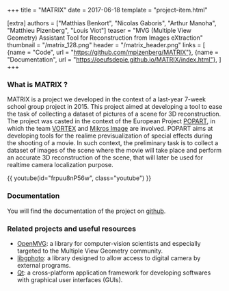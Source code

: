 +++
title = "MATRIX"
date = 2017-06-18
template = "project-item.html"

[extra]
authors = ["Matthias Benkort", "Nicolas Gaboris", "Arthur Manoha", "Matthieu Pizenberg", "Louis Viot"]
teaser = "MVG (Multiple View Geometry) Assistant Tool for Reconstruction from Images eXtraction"
thumbnail = "/matrix_128.png"
header = "/matrix_header.png"
links = [
    {name = "Code", url = "https://github.com/mpizenberg/MATRIX"},
    {name = "Documentation", url = "https://oeufsdepie.github.io/MATRIX/index.html"},
]
+++

### What is MATRIX ?

MATRIX is a project we developed in the context of a last-year 7-week school group project in 2015.
This project aimed at developing a tool to ease the task of collecting
a dataset of pictures of a scene for 3D reconstruction.
The project was casted in the context of the European Project [POPART][popart],
in which the team [VORTEX][vortex] and [Mikros Image][mikros] are involved.
POPART aims at developing tools for the realime previsualization of special effects
during the shooting of a movie.
In such context, the preliminary task is to collect a dataset of images of the scene
where the movie will take place and perform an accurate 3D reconstruction of the scene,
that will later be used for realtime camera localization purpose.

{{ youtube(id="frpuu8nP56w", class="youtube") }}

[popart]: http://www.popartproject.eu/
[vortex]: http://www.irit.fr/-Equipe-VORTEX-
[mikros]: http://www.mikrosimage.eu/

### Documentation

You will find the documentation of the project on [github][doc].

[doc]: http://oeufsdepie.github.io/MATRIX/index.html

### Related projects and useful resources

- [OpenMVG][openmvg]: a library for computer-vision scientists
  and especially targeted to the Multiple View Geometry community.
- [libgphoto][libgphoto]: a library designed to allow access to digital camera by external programs.
- [Qt][qt]: a cross-platform application framework for developing softwares with graphical user interfaces (GUIs).

[openmvg]: https://github.com/openMVG/openMVG/
[libgphoto]: http://www.gphoto.org/
[qt]: http://www.qt.io/
